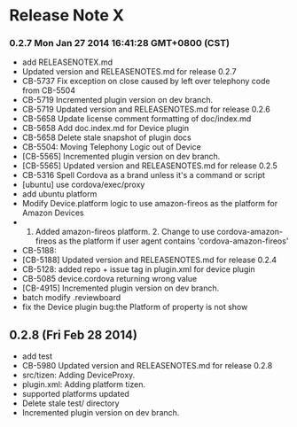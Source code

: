 <!--
#
# Licensed to the Apache Software Foundation (ASF) under one
# or more contributor license agreements.  See the NOTICE file
# distributed with this work for additional information
# regarding copyright ownership.  The ASF licenses this file
# to you under the Apache License, Version 2.0 (the
# "License"); you may not use this file except in compliance
# with the License.  You may obtain a copy of the License at
#
# http://www.apache.org/licenses/LICENSE-2.0
#
# Unless required by applicable law or agreed to in writing,
# software distributed under the License is distributed on an
# "AS IS" BASIS, WITHOUT WARRANTIES OR CONDITIONS OF ANY
#  KIND, either express or implied.  See the License for the
# specific language governing permissions and limitations
# under the License.
#
-->
# Release Note X




### 0.2.7 Mon Jan 27 2014 16:41:28 GMT+0800 (CST)
 *  add RELEASENOTEX.md
 *   Updated version and RELEASENOTES.md for release 0.2.7
 *  CB-5737 Fix exception on close caused by left over telephony code from CB-5504
 *  CB-5719 Incremented plugin version on dev branch.
 *  CB-5719 Updated version and RELEASENOTES.md for release 0.2.6
 *  CB-5658 Update license comment formatting of doc/index.md
 *  CB-5658 Add doc.index.md for Device plugin
 *  CB-5658 Delete stale snapshot of plugin docs
 *  CB-5504: Moving Telephony Logic out of Device
 *  [CB-5565] Incremented plugin version on dev branch.
 *  [CB-5565] Updated version and RELEASENOTES.md for release 0.2.5
 *  CB-5316 Spell Cordova as a brand unless it's a command or script
 *  [ubuntu] use cordova/exec/proxy
 *  add ubuntu platform
 *  Modify Device.platform logic to use amazon-fireos as the platform for Amazon Devices
 *  1. Added amazon-fireos platform. 2. Change to use cordova-amazon-fireos as the platform if user agent contains 'cordova-amazon-fireos'
 *  CB-5188:
 *  [CB-5188] Updated version and RELEASENOTES.md for release 0.2.4
 *  CB-5128: added repo + issue tag in plugin.xml for device plugin
 *  CB-5085 device.cordova returning wrong value
 *  [CB-4915] Incremented plugin version on dev branch.
 *  batch modify .reviewboard
 *  fix the Device plugin bug:the Platform of property is not show


## 0.2.8 (Fri Feb 28 2014)


 *  add test
 *  CB-5980 Updated version and RELEASENOTES.md for release 0.2.8
 *  src/tizen: Adding DeviceProxy.
 *  plugin.xml: Adding platform tizen.
 *  supported platforms updated
 *  Delete stale test/ directory
 *   Incremented plugin version on dev branch.
